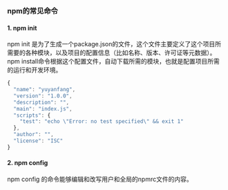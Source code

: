 ### npm的常见命令  
#### 1. npm init  
npm init 是为了生成一个package.json的文件，这个文件主要定义了这个项目所需要的各种模块，以及项目的配置信息（比如名称、版本、许可证等元数据）。npm install命令根据这个配置文件，自动下载所需的模块，也就是配置项目所需的运行和开发环境。  
``` js
{
  "name": "yuyanfang",
  "version": "1.0.0",
  "description": "",
  "main": "index.js",
  "scripts": {
    "test": "echo \"Error: no test specified\" && exit 1"
  },
  "author": "",
  "license": "ISC"
}
```
#### 2. npm config
npm config 的命令能够编辑和改写用户和全局的npmrc文件的内容。
